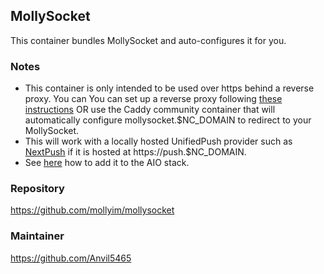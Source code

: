 ## MollySocket
This container bundles MollySocket and auto-configures it for you.

### Notes
- This container is only intended to be used over https behind a reverse proxy. You can You can set up a reverse proxy following [these instructions](https://github.com/nextcloud/all-in-one/blob/main/reverse-proxy.md) OR use the Caddy community container that will automatically configure mollysocket.$NC_DOMAIN to redirect to your MollySocket.
- This will work with a locally hosted UnifiedPush provider such as [NextPush](https://codeberg.org/NextPush/uppush) if it is hosted at https://push.$NC_DOMAIN.
- See [here](https://github.com/nextcloud/all-in-one/tree/main/community-containers#community-containers) how to add it to the AIO stack.

### Repository
https://github.com/mollyim/mollysocket

### Maintainer
https://github.com/Anvil5465
